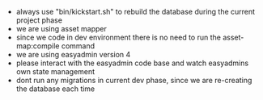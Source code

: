 - always use "bin/kickstart.sh" to rebuild the database during the current project phase
- we are using asset mapper
- since we code in dev environment there is no need to run the asset-map:compile command
- we are using easyadmin version 4
- please interact with the easyadmin code base and watch easyadmins own state management
- dont run any migrations in current dev phase, since we are re-creating the database each time